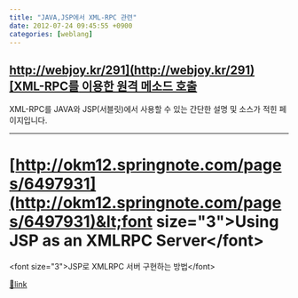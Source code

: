 ```yaml
---
title: "JAVA,JSP에서 XML-RPC 관련"
date: 2012-07-24 09:45:55 +0900
categories: [weblang]
---
```


[http://webjoy.kr/291](http://webjoy.kr/291)[XML-RPC를 이용한 원격 메소드 호출](http://webjoy.kr/291)
----------------------------------------------

  
XML-RPC를 JAVA와 JSP(서블릿)에서 사용할 수 있는 간단한 설명 및 소스가 적힌 페이지입니다.  
- - - - - -

[http://okm12.springnote.com/pages/6497931](http://okm12.springnote.com/pages/6497931)&lt;font size="3"&gt;Using JSP as an XMLRPC Server&lt;/font&gt;
===================================================

&lt;font size="3"&gt;JSP로 XMLRPC 서버 구현하는 방법&lt;/font&gt;


[🔗link](http://www.mins01.com/mh/tech/read/787)